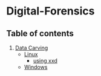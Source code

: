 # Digital-Forensics

<!--  ## File/Data Carving of deleted file (JPG/GIF) from USB/Disk Partition Forensic Image using manual method (cli on Linux OS). -->

## **Table of contents**

1. [Data Carving](https://github.com/Ahmad-Rasheed-01/Digital-Forensics#Data-carving)
    - [Linux](https://github.com/Ahmad-Rasheed-01/Digital-Forensics#Linux)
        - [using xxd](https://github.com/Ahmad-Rasheed-01/Digital-Forensics#xxd)
    - [Windows](https://github.com/Ahmad-Rasheed-01/Digital-Forensics#windows)

